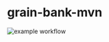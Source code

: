 # grain-bank-mvn

![example workflow](https://github.com/sppmacd/grain-bank-mvn/actions/workflows/ci.yml/badge.svg)

